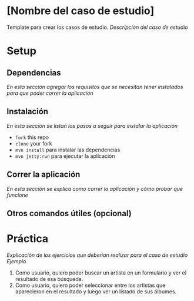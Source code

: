 # [Nombre del caso de estudio]
Template para crear los casos de estudio. 
_Descripción del caso de estudio_

# Setup

## Dependencias
_En esta sección agregar los requisitos que se necesitan tener instalados para que poder correr la aplicación_

## Instalación
_En esta sección se listan los pasos a seguir para instalar la aplicación_

* `fork` this repo
* `clone` your fork
* `mvn install` para instalar las dependencias
* `mvn jetty:run` para ejecutar la aplicación

## Correr la aplicación
_En esta sección se explica como correr la aplicación y cómo probar que funcione_

## Otros comandos útiles (opcional)


# Práctica
_Explicación de los ejercicios que deberían realizar para el caso de estudio_
_Ejemplo_
1. Como usuario, quiero poder buscar un artista en un formulario y ver el resultado de esa búsqueda.
2. Como usuario, quiero poder seleccionar entre los artistas que aparecieron en el resultado y luego ver un listado de sus álbumes.

